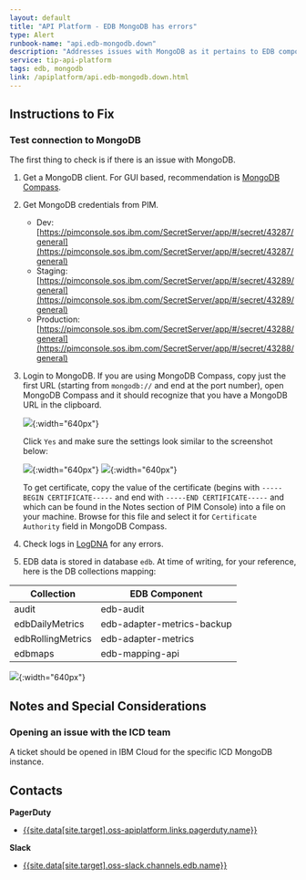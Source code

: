 ```yaml
---
layout: default
title: "API Platform - EDB MongoDB has errors"
type: Alert
runbook-name: "api.edb-mongodb.down"
description: "Addresses issues with MongoDB as it pertains to EDB components."
service: tip-api-platform
tags: edb, mongodb
link: /apiplatform/api.edb-mongodb.down.html   
---
```


## Instructions to Fix

### Test connection to MongoDB
The first thing to check is if there is an issue with MongoDB.

1. Get a MongoDB client. For GUI based, recommendation is [MongoDB Compass](https://www.mongodb.com/products/compass).
2. Get MongoDB credentials from PIM.
    - Dev: [https://pimconsole.sos.ibm.com/SecretServer/app/#/secret/43287/general](https://pimconsole.sos.ibm.com/SecretServer/app/#/secret/43287/general)
    - Staging: [https://pimconsole.sos.ibm.com/SecretServer/app/#/secret/43289/general](https://pimconsole.sos.ibm.com/SecretServer/app/#/secret/43289/general)
    - Production: [https://pimconsole.sos.ibm.com/SecretServer/app/#/secret/43288/general](https://pimconsole.sos.ibm.com/SecretServer/app/#/secret/43288/general)
3. Login to MongoDB. If you are using MongoDB Compass, copy just the first URL (starting from `mongodb://` and end at the port number), open MongoDB Compass and it should recognize that you have a MongoDB URL in the clipboard.

    ![]({{site.baseurl}}/docs/runbooks/apiplatform/images/edb_mongodb_compass_detect.png){:width="640px"}

    Click `Yes` and make sure the settings look similar to the screenshot below:

    ![]({{site.baseurl}}/docs/runbooks/apiplatform/images/edb_mongodb_compass_settings.png){:width="640px"}
    ![]({{site.baseurl}}/docs/runbooks/apiplatform/images/edb_mongodb_compass_settings_more.png){:width="640px"}
   
   To get certificate, copy the value of the certificate (begins with `-----BEGIN CERTIFICATE-----` and end with `-----END CERTIFICATE-----` and which can be found in the Notes section of PIM Console) into a file on your machine.
   Browse for this file and select it for `Certificate Authority` field in MongoDB Compass.
4. Check logs in [LogDNA](https://app.us-south.logging.cloud.ibm.com/ext/ibm-sso/f544afde9f) for any errors.
5. EDB data is stored in database `edb`. At time of writing, for your reference, here is the DB collections mapping:

| Collection        | EDB Component              |
| ----------------- | -------------------------- |
| audit             | edb-audit                  |
| edbDailyMetrics   | edb-adapter-metrics-backup |
| edbRollingMetrics | edb-adapter-metrics        |
| edbmaps           | edb-mapping-api            |

![]({{site.baseurl}}/docs/runbooks/apiplatform/images/edb_mongodb_compass_collections.png){:width="640px"}

## Notes and Special Considerations

### Opening an issue with the ICD team
A ticket should be opened in IBM Cloud for the specific ICD MongoDB instance.

## Contacts

**PagerDuty**
* [{{site.data[site.target].oss-apiplatform.links.pagerduty.name}}]({{site.data[site.target].oss-apiplatform.links.pagerduty.link}})

**Slack**
* [{{site.data[site.target].oss-slack.channels.edb.name}}]({{site.data[site.target].oss-slack.channels.edb.link}})

